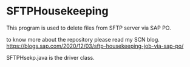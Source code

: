 # SFTPHousekeeping

This program is used to delete files from SFTP server via SAP PO.

to know more about the repository please read my SCN blog.
https://blogs.sap.com/2020/12/03/sftp-housekeeping-job-via-sap-po/

SFTPHsekp.java is the driver class.
